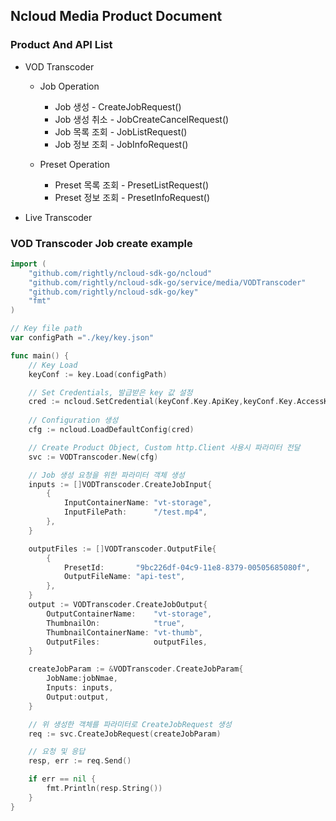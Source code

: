 ## Ncloud Media Product Document

### Product And API List

- VOD Transcoder
    - Job Operation
        - Job 생성 - CreateJobRequest()
        - Job 생성 취소 - JobCreateCancelRequest()
        - Job 목록 조회 - JobListRequest()
        - Job 정보 조회 - JobInfoRequest()

    - Preset Operation
        - Preset 목록 조회 - PresetListRequest()
        - Preset 정보 조회 - PresetInfoRequest()

- Live Transcoder

### VOD Transcoder Job create example
```go
import (
	"github.com/rightly/ncloud-sdk-go/ncloud"
	"github.com/rightly/ncloud-sdk-go/service/media/VODTranscoder"
	"github.com/rightly/ncloud-sdk-go/key"
	"fmt"
)

// Key file path
var configPath ="./key/key.json"

func main() {
	// Key Load
	keyConf := key.Load(configPath)

	// Set Credentials, 발급받은 key 값 설정
	cred := ncloud.SetCredential(keyConf.Key.ApiKey,keyConf.Key.AccessKey,keyConf.Key.SecretKey)
	
    // Configuration 생성 
	cfg := ncloud.LoadDefaultConfig(cred)

	// Create Product Object, Custom http.Client 사용시 파라미터 전달
	svc := VODTranscoder.New(cfg)

	// Job 생성 요청을 위한 파라미터 객체 생성
    inputs := []VODTranscoder.CreateJobInput{
		{
			InputContainerName: "vt-storage",
			InputFilePath:      "/test.mp4",
		},
	}

    outputFiles := []VODTranscoder.OutputFile{
        {
            PresetId:       "9bc226df-04c9-11e8-8379-00505685080f",
            OutputFileName: "api-test",
        },
    }
    output := VODTranscoder.CreateJobOutput{
        OutputContainerName:    "vt-storage",
        ThumbnailOn:            "true",
        ThumbnailContainerName: "vt-thumb",
        OutputFiles:            outputFiles,
    }

    createJobParam := &VODTranscoder.CreateJobParam{
        JobName:jobNmae,
        Inputs: inputs,
        Output:output,
    }

    // 위 생성한 객체를 파라미터로 CreateJobRequest 생성
    req := svc.CreateJobRequest(createJobParam)

    // 요청 및 응답
    resp, err := req.Send()

    if err == nil {
        fmt.Println(resp.String())
    }
}
```